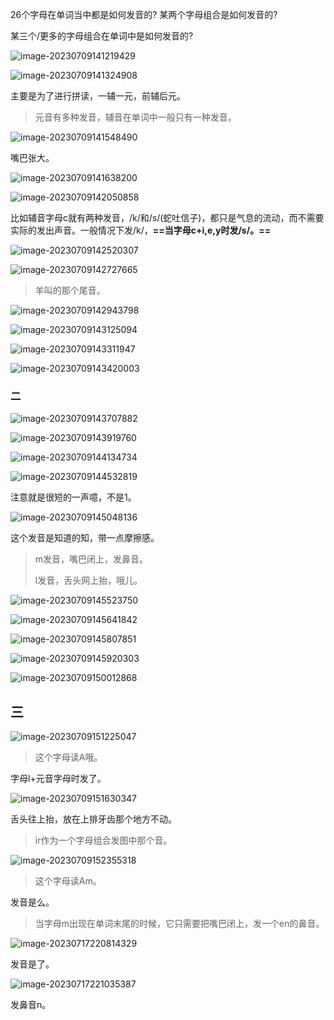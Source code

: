 26个字母在单词当中都是如何发音的?
某两个字母组合是如何发音的?

某三个/更多的字母组合在单词中是如何发音的?

![image-20230709141219429](assets/image-20230709141219429.png)

![image-20230709141324908](assets/image-20230709141324908.png)

主要是为了进行拼读，一辅一元，前辅后元。

> 元音有多种发音，辅音在单词中一般只有一种发音。

![image-20230709141548490](assets/image-20230709141548490.png)

嘴巴张大。

![image-20230709141638200](assets/image-20230709141638200.png)

![image-20230709142050858](assets/image-20230709142050858.png)

比如辅音字母c就有两种发音，/k/和/s/(蛇吐信子)，都只是气息的流动，而不需要实际的发出声音。一般情况下发/k/，**==当字母c+i,e,y时发/s/。==**

![image-20230709142520307](assets/image-20230709142520307.png)

![image-20230709142727665](assets/image-20230709142727665.png)

> 羊叫的那个尾音。

![image-20230709142943798](assets/image-20230709142943798.png)

![image-20230709143125094](assets/image-20230709143125094.png)

![image-20230709143311947](assets/image-20230709143311947.png)

![image-20230709143420003](assets/image-20230709143420003.png)

### 二

![image-20230709143707882](assets/image-20230709143707882.png)

![image-20230709143919760](assets/image-20230709143919760.png)

![image-20230709144134734](assets/image-20230709144134734.png)

![image-20230709144532819](assets/image-20230709144532819.png)

注意就是很短的一声噫，不是1。

![image-20230709145048136](assets/image-20230709145048136.png)

这个发音是知道的知，带一点摩擦感。

> m发音，嘴巴闭上，发鼻音。
>
> l发音，舌头网上抬，哦儿。

![image-20230709145523750](assets/image-20230709145523750.png)

![image-20230709145641842](assets/image-20230709145641842.png)

![image-20230709145807851](assets/image-20230709145807851.png)

![image-20230709145920303](assets/image-20230709145920303.png)

![image-20230709150012868](assets/image-20230709150012868.png)

## 三

![image-20230709151225047](assets/image-20230709151225047.png)

> 这个字母读A哦。

字母l+元音字母时发了。

![image-20230709151630347](assets/image-20230709151630347.png)

舌头往上抬，放在上排牙齿那个地方不动。

> ir作为一个字母组合发图中那个音。

![image-20230709152355318](assets/image-20230709152355318.png)

> 这个字母读Am。

发音是么。

> 当字母m出现在单词末尾的时候，它只需要把嘴巴闭上，发一个en的鼻音。

![image-20230717220814329](assets/image-20230717220814329.png)

发音是了。

![image-20230717221035387](assets/image-20230717221035387.png)

发鼻音n。

